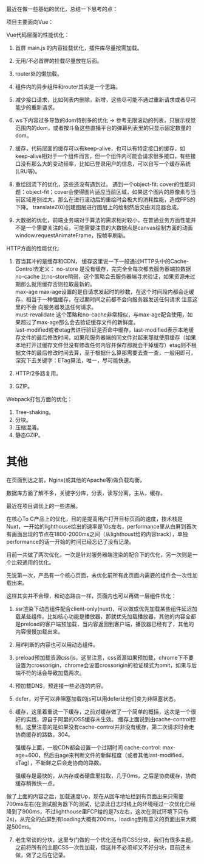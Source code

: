 最近在做一些基础的优化，总结一下思考的点：

项目主要面向Vue：


Vue代码层面的性能优化：

1. 首屏 main.js 的内容挂载优化，插件库尽量按需加载。
2. 无用/不必首屏的挂载尽量放在后面。
3. router处的懒加载。
4. 组件内的异步组件和router其实是一个思路。
5. 减少接口请求，比如列表内删除，新增，这些尽可能不通过重新请求或者尽可能少的重新请求。
6. ws下内容过多导致的dom特别多的优化 -> 参考无限滚动的列表，只展示视觉范围内的dom，或者按斗鱼这些直播平台的弹幕列表里的只显示固定数量的dom。
7. 缓存，代码层面的缓存可以有keep-alive，也可以有特定接口的缓存，如keep-alive相对于一个组件而言，但一个组件内可能会请求很多接口，有些接口没有那么大的变动频率，比如已登录用户的信息，可以自写一个缓存系统(LRU等)。
8. 重绘回流下的优化，这些还没有遇到过。
    遇到一个object-fit: cover的性能问题：object-fit；cover会使得图片适应当前区域，如果这个图片的原像素与当前区域差别过大，那么在进行滚动后的重绘时会极大的消耗性能，造成FPS的下降。
    translateZ(0)创建图层进行图层上的绘制然后交由浏览器合成。

9. 大数据的优化，前端业务端对于算法的需求相对较小，在普通业务方面性能并不是一个需要关注的点，可能需要注意的大数据点是canvas绘制方面的动画window.requestAnimateFrame，按帧率刷新。

HTTP方面的性能优化:

1. 首当其冲的是缓存和CDN，
    缓存这里说一下一般通过HTTP头中的Cache-Control去定义：
        no-store 是没有缓存，完完全全每次都去服务器端拉数据  
        no-cache 比no-store稍弱，这个策略会去服务器端寻求验证，如果资源未过期那么就用缓存否则拉取最新的。  
        max-age max-age设置的是自请求发起时的秒数，在这个时间段内都会走缓存，相当于一种强缓存，在过期时间之前都不会向服务器发送任何请求 注意这里的不会 向服务器发送任何请求。  
        must-revalidate 这个策略和no-cache非常相似，与max-age配合使用，如果超过了max-age那么会去验证缓存文件的新鲜度。  
        last-modified或者etag去进行验证是否命中缓存，last-modified表示本地缓存文件的最后修改时间，如果和服务器端的同文件对起来那就使用缓存（如果本地打开过缓存文件但没有修改任何内容并保存那就会干掉缓存）etag则不根据文件的最后修改时间去算，至于根据什么算那需要去查一查，一般用即可，深究下去关键字：ETag算法，唯一，尽可能快速。  

2. HTTP/2多路复用。
3. GZIP。

Webpack打包方面的优化：

1. Tree-shaking。
2. 分块。
3. 压缩混淆。
4. 静态GZIP。


# 其他

在页面到达之前，Nginx(或其他的Apache等)做负载均衡，

数据库方面了解不多，关键字分库，分表，读写分离，主从，缓存。


最近在项目调优上的一些进展。

在核心To C产品上的优化，目的是提高用户打开目标页面的速度，技术栈是Nuxt，一开始的lighthouse给出的速率是10s左右，performance里从白屏到首次有画面出现的节点在1800-2000ms之间（从lighthoust给的内容track），单独performance的话一开始的时间已经忘记了没有记录。

目前一共做了两次优化，一次是针对服务器端渲染的配合下的优化，另一次则是一个比较通用的优化。

先说第一次，产品有一个核心页面，未优化前所有此页面内需要的组件会一次性加载出来。

这样其实并不合理，和动态路由一样，页面内也可以再做一层组件优化：

1. ssr渲染下动态组件配合client-only(nuxt)，可以做成优先加载某些组件延迟加载某些组件。比如核心功能是播放器，那就优先加载播放器，其他的内容全都是preload的客户端预加载，当内容返回到客户端，播放器已经有了，其他的内容慢慢加载出来。

2. 用if判断的内容也可以用动态组件。

3. preload预加载资源css/js，这里注意，css资源如果预加载，chrome下不要设置为crossorigin，chrome会设置crossorigin的验证模式为omit，如果与后端不符的话会导致加载两次。

4. 预加载DNS，预连接一些必连的内容。

5. defer，对于可以非阻塞加载的js可以用defer让他们变为非阻塞状态。

6. 缓存，这里着重说一下缓存，之前对缓存做了一个简单的概括，这次是一个很好的实践，源自于阿里的OSS缓存未生效。
    缓存上面说到由cache-control控制，这里注意的是如果没有cache-control并非没有缓存，第二次请求时会走协商缓存的路数，304。

    强缓存上面，一般CDN都会设置一个过期时间 cache-control: max-age=600，然后由age来判断文件的新鲜程度（或者其他last-modified，eTag），不新鲜之后会走协商的路数。

    强缓存是最快的，从内存或者硬盘里拉取，几乎0ms，之后是协商缓存，协商缓存稍微快一点。

做了上面的内容之后，加载速度Up，现在从回车地址栏到有页面出来只需要700ms左右(在测试服务器下的测试，记录此日志时线上的环境经过一次优化已经降到了900ms，不过lighthouse里FCP给的是7s左右，这次在测试环境下只有2s)，从完全的白屏到有loading大概有200ms，loading到有意义的页面出来大概是500ms。


7. 老生常谈的分块，这里专门做的一个优化还有将CSS分块，我们有很多主题，之前将所有的主题CSS一次性加载，但这并不必须却又不好分块，目前还未做，做了之后在记录。


